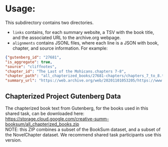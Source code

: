 # Usage:
This subdirectory contains two directories.
- `links` contains, for each summary website, a TSV with the book title, and the associated URL to the archive.org webpage.
- `alignments` contains JSONL files, where each line is a JSON with book, chapter, and source information. For example:
```json
{"gutenberg_id": "27681",
"is_aggregate": true,
"source": "cliffnotes",
"chapter_id": "The Last of the Mohicans.chapters 7-8",
"chapter_path": "all_chapterized_books/27681-chapters/chapters_7_to_8.txt",
"summary_url": "https://web.archive.org/web/20201101053205/https://www.cliffsnotes.com/literature/l/the-last-of-the-mohicans/summary-and-analysis/chapters-78"}
```

## Chapterized Project Gutenberg Data
The chapterized book text from Gutenberg, for the books used in this shared task, can be downloaded here:  
https://storage.cloud.google.com/creative-summ-booksum/all_chapterized_books.zip  
NOTE: this ZIP combines a subset of the BookSum dataset, and a subset of the NovelChapter dataset. We recommend shared task participants use this version.
